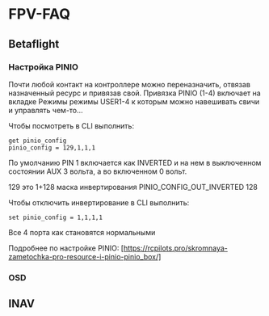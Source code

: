 # FPV-FAQ

## Betaflight

### Настройка PINIO
Почти любой контакт на контроллере можно переназначить, отвязав назначенный ресурс и привязав свой. Привязка PINIO (1-4) включает на вкладке Режимы
режимы USER1-4 к которым можно навешивать свичи и управлять чем-то…

Чтобы посмотреть в CLI выполнить:
```
get pinio_config
pinio_config = 129,1,1,1
```
По умолчанию PIN 1 включается как INVERTED и на нем в выключенном состоянии AUX 3 вольта, а во включенном 0 вольт.

129 это 1+128 маска инвертирования PINIO_CONFIG_OUT_INVERTED 128

Чтобы отключить инвертирование в CLI выполнить:
```
set pinio_config = 1,1,1,1
```

Все 4 порта как становятся нормальными

Подробнее по настройке PINIO:
[https://rcpilots.pro/skromnaya-zametochka-pro-resource-i-pinio-pinio_box/]


### OSD


## INAV

